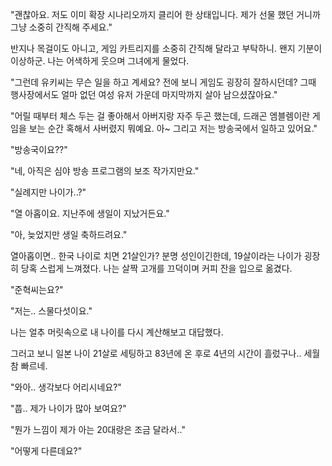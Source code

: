 "괜찮아요. 저도 이미 확장 시나리오까지 클리어 한 상태입니다. 제가 선물 했던 거니까 그냥 소중히 간직해 주세요."

반지나 목걸이도 아니고, 게임 카트리지를 소중히 간직해 달라고 부탁하니. 왠지 기분이 이상하군. 나는 어색하게 웃으며 그녀에게 물었다.

"그런데 유키씨는 무슨 일을 하고 계세요? 전에 보니 게임도 굉장히 잘하시던데? 그때 행사장에서도 얼마 없던 여성 유저 가운데 마지막까지 살아 남으셨잖아요."

"어릴 때부터 체스 두는 걸 좋아해서 아버지랑 자주 두곤 했는데, 드래곤 엠블렘이란 게임을 보는 순간 혹해서 사버렸지 뭐예요. 아~ 그리고 저는 방송국에서 일하고 있어요."

"방송국이요??"

"네, 아직은 심야 방송 프로그램의 보조 작가지만요."

"실례지만 나이가..?"

"열 아홉이요. 지난주에 생일이 지났거든요." 

"아, 늦었지만 생일 축하드려요."

열아홉이면.. 한국 나이로 치면 21살인가? 분명 성인이긴한데, 19살이라는 나이가 굉장히 당혹 스럽게 느껴졌다. 나는 살짝 고개를 끄덕이며 커피 잔을 입으로 옮겼다.

"준혁씨는요?"

"저는.. 스물다섯이요."

나는 얼추 머릿속으로 내 나이를 다시 계산해보고 대답했다.

그러고 보니 일본 나이 21살로 세팅하고 83년에 온 후로 4년의 시간이 흘렀구나.. 세월 참 빠르네. 

"와아.. 생각보다 어리시네요?"

"풉.. 제가 나이가 많아 보여요?"

"뭔가 느낌이 제가 아는 20대랑은 조금 달라서.."

"어떻게 다른데요?"